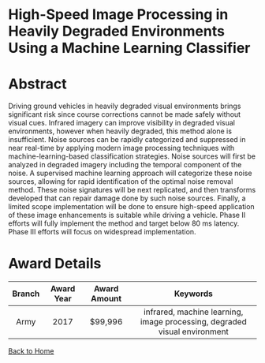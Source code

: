 
High-Speed Image Processing in Heavily Degraded Environments Using a Machine Learning Classifier
================================================================================================

# Abstract


Driving ground vehicles in heavily degraded visual environments brings significant risk since course corrections cannot be made safely without visual cues. Infrared imagery can improve visibility in degraded visual environments, however when heavily degraded, this method alone is insufficient. Noise sources can be rapidly categorized and suppressed in near real-time by applying modern image processing techniques with machine-learning-based classification strategies. Noise sources will first be analyzed in degraded imagery including the temporal component of the noise. A supervised machine learning approach will categorize these noise sources, allowing for rapid identification of the optimal noise removal method. These noise signatures will be next replicated, and then transforms developed that can repair damage done by such noise sources. Finally, a limited scope implementation will be done to ensure high-speed application of these image enhancements is suitable while driving a vehicle. Phase II efforts will fully implement the method and target below 80 ms latency.  Phase III efforts will focus on widespread implementation.  

# Award Details

|Branch|Award Year|Award Amount|Keywords|
| :---: | :---: | :---: | :---: |
|Army|2017|$99,996|infrared, machine learning, image processing, degraded visual environment|
  
  


[Back to Home](https://github.com/chrischow/dod_sbir_awards/Reports/CC/#1005)